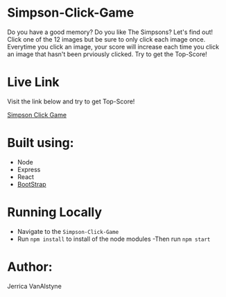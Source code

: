 <!-- ![Screen](../public/Assets/screensimpsons.png)kjk -->


# Simpson-Click-Game

Do you have a good memory? Do you like The Simpsons? Let's find out! Click one of the 12 images but be sure to only click each image once. Everytime you click an image, your score will increase each time you click an image that hasn't been prviously clicked. Try to get the Top-Score!



# Live Link 

Visit the link below and try to get Top-Score!

[Simpson Click Game](https://jsvanalstyne.github.io/Simpson-Click-Game/)



# Built using:
- Node
- Express
- React
- [BootStrap](https://getbootstrap.com/)

# Running Locally
- Navigate to the <code>Simpson-Click-Game</code> 
- Run <code>npm install</code> to install of the node modules
-Then run <code>npm start </code>


# Author:
Jerrica VanAlstyne